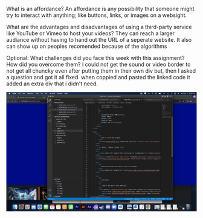 What is an affordance?
An affordance is any possibility that someone might try to interact with anything; like buttons, links, or images on a websight.

What are the advantages and disadvantages of using a third-party service like YouTube or Vimeo to host your videos?
They can reach a larger audiance without having to hand out the URL of a seperate website. It also can show up on peoples recomended because of the algorithms

Optional: What challenges did you face this week with this assignment? How did you overcome them?
I could not get the sound or video border to not get all chuncky even after putting them in their own div but, then I asked a question and got it all fixed. when coppied and pasted the linked code it added an extra div that i didn't need.

![Screenshot](./images/SS_8.png) 